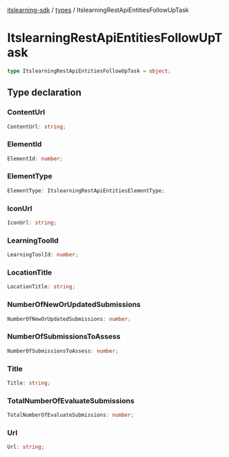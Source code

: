 [itslearning-sdk](../../modules.md) / [types](../index.md) / ItslearningRestApiEntitiesFollowUpTask

# ItslearningRestApiEntitiesFollowUpTask

```ts
type ItslearningRestApiEntitiesFollowUpTask = object;
```

## Type declaration

### ContentUrl

```ts
ContentUrl: string;
```

### ElementId

```ts
ElementId: number;
```

### ElementType

```ts
ElementType: ItslearningRestApiEntitiesElementType;
```

### IconUrl

```ts
IconUrl: string;
```

### LearningToolId

```ts
LearningToolId: number;
```

### LocationTitle

```ts
LocationTitle: string;
```

### NumberOfNewOrUpdatedSubmissions

```ts
NumberOfNewOrUpdatedSubmissions: number;
```

### NumberOfSubmissionsToAssess

```ts
NumberOfSubmissionsToAssess: number;
```

### Title

```ts
Title: string;
```

### TotalNumberOfEvaluateSubmissions

```ts
TotalNumberOfEvaluateSubmissions: number;
```

### Url

```ts
Url: string;
```
